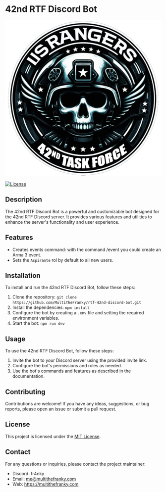 # 42nd RTF Discord Bot

![42nd RTF Discord Bot Logo](logo.png)

[![License](https://img.shields.io/badge/license-MIT-blue.svg)](https://opensource.org/licenses/MIT)

## Description

The 42nd RTF Discord Bot is a powerful and customizable bot designed for the 42nd RTF Discord server. It provides various features and utilities to enhance the server's functionality and user experience.

## Features

- Creates events command: with the command /event you could create an Arma 3 event.
- Sets the `Aspirante` rol by default to all new users.

## Installation

To install and run the 42nd RTF Discord Bot, follow these steps:

1. Clone the repository: `git clone https://github.com/MultiTheFranky/rtf-42nd-discord-bot.git`
2. Install the dependencies: `npm install`
3. Configure the bot by creating a `.env` file and setting the required environment variables.
4. Start the bot: `npm run dev`

## Usage

To use the 42nd RTF Discord Bot, follow these steps:

1. Invite the bot to your Discord server using the provided invite link.
2. Configure the bot's permissions and roles as needed.
3. Use the bot's commands and features as described in the documentation.

## Contributing

Contributions are welcome! If you have any ideas, suggestions, or bug reports, please open an issue or submit a pull request.

## License

This project is licensed under the [MIT License](https://opensource.org/licenses/MIT).

## Contact

For any questions or inquiries, please contact the project maintainer:

- Discord: fr4nky
- Email: me@multithefranky.com
- Web: https://multithefranky.com
